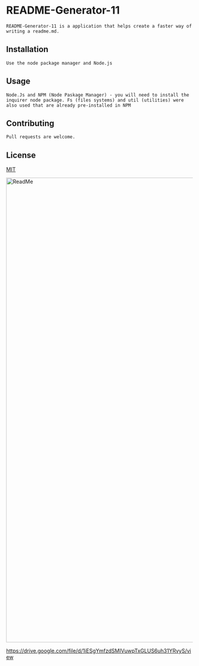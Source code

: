 # README-Generator-11
```
README-Generator-11 is a application that helps create a faster way of writing a readme.md.
```
## Installation
```
Use the node package manager and Node.js 
```

## Usage
```
Node.Js and NPM (Node Paskage Manager) - you will need to install the inquirer node package. Fs (files systems) and util (utilities) were also used that are already pre-installed in NPM
```

## Contributing
```
Pull requests are welcome.
```

## License

[MIT](https://choosealicense.com/licenses/mit/)



<img width="1255" alt="ReadMe" src="https://user-images.githubusercontent.com/67169488/91751673-c87ef880-eb8a-11ea-84a3-9e8c5b18e37b.png">

https://drive.google.com/file/d/1iESgYmfzdSMIVuwpTxGLUS6uh31YRvyS/view
